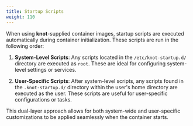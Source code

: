 ```yaml
---
title: Startup Scripts
weight: 110
---
```


When using **knot**-supplied container images, startup scripts are executed automatically during container initialization. These scripts are run in the following order:

1. **System-Level Scripts**:
   Any scripts located in the `/etc/knot-startup.d/` directory are executed as `root`. These are ideal for configuring system-level settings or services.

2. **User-Specific Scripts**:
   After system-level scripts, any scripts found in the `.knot-startup.d/` directory within the user's home directory are executed as the user. These scripts are useful for user-specific configurations or tasks.

This dual-layer approach allows for both system-wide and user-specific customizations to be applied seamlessly when the container starts.
